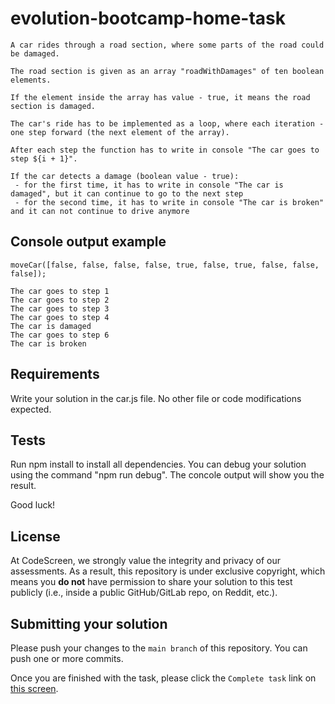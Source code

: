 # evolution-bootcamp-home-task

```
A car rides through a road section, where some parts of the road could be damaged.

The road section is given as an array "roadWithDamages" of ten boolean elements.

If the element inside the array has value - true, it means the road section is damaged.

The car's ride has to be implemented as a loop, where each iteration - one step forward (the next element of the array).

After each step the function has to write in console "The car goes to step ${i + 1}".

If the car detects a damage (boolean value - true):
 - for the first time, it has to write in console "The car is damaged", but it can continue to go to the next step
 - for the second time, it has to write in console "The car is broken" and it can not continue to drive anymore
```
## Console output example
```
moveCar([false, false, false, false, true, false, true, false, false, false]);

The car goes to step 1
The car goes to step 2
The car goes to step 3
The car goes to step 4
The car is damaged
The car goes to step 6
The car is broken
```
## Requirements
Write your solution in the car.js file.
No other file or code modifications expected.
## Tests
Run npm install to install all dependencies.
You can debug your solution using the command "npm run debug".
The concole output will show you the result.

Good luck!

## License

At CodeScreen, we strongly value the integrity and privacy of our assessments. As a result, this repository is under exclusive copyright, which means you **do not** have permission to share your solution to this test publicly (i.e., inside a public GitHub/GitLab repo, on Reddit, etc.). <br>

## Submitting your solution

Please push your changes to the `main branch` of this repository. You can push one or more commits. <br>

Once you are finished with the task, please click the `Complete task` link on <a href="https://app.codescreen.com/candidate/632ab6e64817e62ac44722bd" target="_blank">this screen</a>.